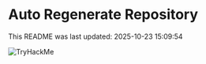 # Auto Regenerate Repository

This README was last updated: 2025-10-23 15:09:54

 ![TryHackMe](https://tryhackme.com/badge/533634)
